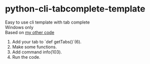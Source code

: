 # python-cli-tabcomplete-template
Easy to use cli template with tab complete<br>
Windows only<br>
Based on [my other code](https://github.com/magnusa2007/client-Pterodactyl-commandline-interface/)

1. Add your tab to ´def getTabs()´(6).
2. Make some functions.
3. Add command info(103).
4. Run the code.
